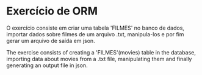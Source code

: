 # Exercício de ORM

O exercício consiste em criar uma tabela 'FILMES' no banco de dados, importar dados sobre filmes de um arquivo .txt, manipula-los e por fim gerar um arquivo de saída em json.

The exercise consists of creating a 'FILMES'(movies) table in the database, importing data about movies from a .txt file, manipulating them and finally generating an output file in json.
